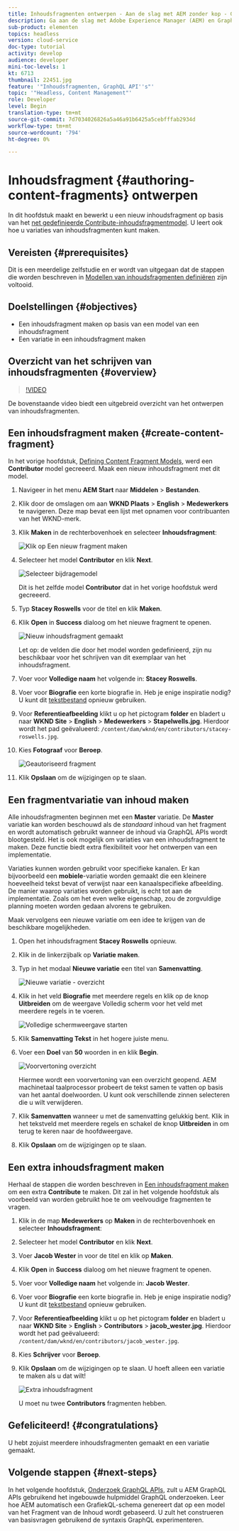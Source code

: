 ```yaml
---
title: Inhoudsfragmenten ontwerpen - Aan de slag met AEM zonder kop - GraphQL
description: Ga aan de slag met Adobe Experience Manager (AEM) en GraphQL. Maak en bewerk een nieuw inhoudsfragment op basis van een inhoudsfragmentmodel. Leer hoe u variaties van inhoudsfragmenten maakt.
sub-product: elementen
topics: headless
version: cloud-service
doc-type: tutorial
activity: develop
audience: developer
mini-toc-levels: 1
kt: 6713
thumbnail: 22451.jpg
feature: '"Inhoudsfragmenten, GraphQL API''s"'
topic: '"Headless, Content Management"'
role: Developer
level: Begin
translation-type: tm+mt
source-git-commit: 7d7034026826a5a46a91b6425a5cebfffab2934d
workflow-type: tm+mt
source-wordcount: '794'
ht-degree: 0%

---
```



# Inhoudsfragment {#authoring-content-fragments} ontwerpen

In dit hoofdstuk maakt en bewerkt u een nieuw inhoudsfragment op basis van het [net gedefinieerde Contribute-inhoudsfragmentmodel](./content-fragment-models.md). U leert ook hoe u variaties van inhoudsfragmenten kunt maken.

## Vereisten {#prerequisites}

Dit is een meerdelige zelfstudie en er wordt van uitgegaan dat de stappen die worden beschreven in [Modellen van inhoudsfragmenten definiëren](./content-fragment-models.md) zijn voltooid.

## Doelstellingen {#objectives}

* Een inhoudsfragment maken op basis van een model van een inhoudsfragment
* Een variatie in een inhoudsfragment maken

## Overzicht van het schrijven van inhoudsfragmenten {#overview}

>[!VIDEO](https://video.tv.adobe.com/v/22451/?quality=12&learn=on)

De bovenstaande video biedt een uitgebreid overzicht van het ontwerpen van inhoudsfragmenten.

## Een inhoudsfragment maken {#create-content-fragment}

In het vorige hoofdstuk, [Defining Content Fragment Models](./content-fragment-models.md), werd een **Contributor** model gecreeerd. Maak een nieuw inhoudsfragment met dit model.

1. Navigeer in het menu **AEM Start** naar **Middelen** > **Bestanden**.
1. Klik door de omslagen om aan **WKND Plaats** > **English** > **Medewerkers** te navigeren. Deze map bevat een lijst met opnamen voor contribuanten van het WKND-merk.

1. Klik **Maken** in de rechterbovenhoek en selecteer **Inhoudsfragment**:

   ![Klik op Een nieuw fragment maken](assets/author-content-fragments/create-content-fragment-menu.png)

1. Selecteer het model **Contributor** en klik **Next**.

   ![Selecteer bijdragemodel](assets/author-content-fragments/select-contributor-model.png)

   Dit is het zelfde model **Contributor** dat in het vorige hoofdstuk werd gecreeerd.

1. Typ **Stacey Roswells** voor de titel en klik **Maken**.
1. Klik **Open** in **Success** dialoog om het nieuwe fragment te openen.

   ![Nieuw inhoudsfragment gemaakt](assets/author-content-fragments/new-content-fragment.png)

   Let op: de velden die door het model worden gedefinieerd, zijn nu beschikbaar voor het schrijven van dit exemplaar van het inhoudsfragment.

1. Voer voor **Volledige naam** het volgende in: **Stacey Roswells**.
1. Voer voor **Biografie** een korte biografie in. Heb je enige inspiratie nodig? U kunt dit [tekstbestand](assets/author-content-fragments/stacey-roswells-bio.txt) opnieuw gebruiken.
1. Voor **Referentieafbeelding** klikt u op het pictogram **folder** en bladert u naar **WKND Site** > **English** > **Medewerkers** > **Stapelwells.jpg**. Hierdoor wordt het pad geëvalueerd: `/content/dam/wknd/en/contributors/stacey-roswells.jpg`.
1. Kies **Fotograaf** voor **Beroep**.

   ![Geautoriseerd fragment](assets/author-content-fragments/stacye-roswell-fragment-authored.png)

1. Klik **Opslaan** om de wijzigingen op te slaan.

## Een fragmentvariatie van inhoud maken

Alle inhoudsfragmenten beginnen met een **Master** variatie. De **Master** variatie kan worden beschouwd als de *standaard* inhoud van het fragment en wordt automatisch gebruikt wanneer de inhoud via GraphQL APIs wordt blootgesteld. Het is ook mogelijk om variaties van een inhoudsfragment te maken. Deze functie biedt extra flexibiliteit voor het ontwerpen van een implementatie.

Variaties kunnen worden gebruikt voor specifieke kanalen. Er kan bijvoorbeeld een **mobiele**-variatie worden gemaakt die een kleinere hoeveelheid tekst bevat of verwijst naar een kanaalspecifieke afbeelding. De manier waarop variaties worden gebruikt, is echt tot aan de implementatie. Zoals om het even welke eigenschap, zou de zorgvuldige planning moeten worden gedaan alvorens te gebruiken.

Maak vervolgens een nieuwe variatie om een idee te krijgen van de beschikbare mogelijkheden.

1. Open het inhoudsfragment **Stacey Roswells** opnieuw.
1. Klik in de linkerzijbalk op **Variatie maken**.
1. Typ in het modaal **Nieuwe variatie** een titel van **Samenvatting**.

   ![Nieuwe variatie - overzicht](assets/author-content-fragments/new-variation-summary.png)

1. Klik in het veld **Biografie** met meerdere regels en klik op de knop **Uitbreiden** om de weergave Volledig scherm voor het veld met meerdere regels in te voeren.

   ![Volledige schermweergave starten](assets/author-content-fragments/enter-full-screen-view.png)

1. Klik **Samenvatting Tekst** in het hogere juiste menu.

1. Voer een **Doel** van **50** woorden in en klik **Begin**.

   ![Voorvertoning overzicht](assets/author-content-fragments/summarize-text-preview.png)

   Hiermee wordt een voorvertoning van een overzicht geopend. AEM machinetaal taalprocessor probeert de tekst samen te vatten op basis van het aantal doelwoorden. U kunt ook verschillende zinnen selecteren die u wilt verwijderen.

1. Klik **Samenvatten** wanneer u met de samenvatting gelukkig bent. Klik in het tekstveld met meerdere regels en schakel de knop **Uitbreiden** in om terug te keren naar de hoofdweergave.

1. Klik **Opslaan** om de wijzigingen op te slaan.

## Een extra inhoudsfragment maken

Herhaal de stappen die worden beschreven in [Een inhoudsfragment maken](#create-content-fragment) om een extra **Contribute** te maken. Dit zal in het volgende hoofdstuk als voorbeeld van worden gebruikt hoe te om veelvoudige fragmenten te vragen.

1. Klik in de map **Medewerkers** op **Maken** in de rechterbovenhoek en selecteer **Inhoudsfragment**:
1. Selecteer het model **Contributor** en klik **Next**.
1. Voer **Jacob Wester** in voor de titel en klik op **Maken**.
1. Klik **Open** in **Success** dialoog om het nieuwe fragment te openen.
1. Voer voor **Volledige naam** het volgende in: **Jacob Wester**.
1. Voer voor **Biografie** een korte biografie in. Heb je enige inspiratie nodig? U kunt dit [tekstbestand](assets/author-content-fragments/jacob-wester.txt) opnieuw gebruiken.
1. Voor **Referentieafbeelding** klikt u op het pictogram **folder** en bladert u naar **WKND Site** > **English** > **Contributors** > **jacob_wester.jpg**. Hierdoor wordt het pad geëvalueerd: `/content/dam/wknd/en/contributors/jacob_wester.jpg`.
1. Kies **Schrijver** voor **Beroep**.
1. Klik **Opslaan** om de wijzigingen op te slaan. U hoeft alleen een variatie te maken als u dat wilt!

   ![Extra inhoudsfragment](assets/author-content-fragments/additional-content-fragment.png)

   U moet nu twee **Contributors** fragmenten hebben.

## Gefeliciteerd! {#congratulations}

U hebt zojuist meerdere inhoudsfragmenten gemaakt en een variatie gemaakt.

## Volgende stappen {#next-steps}

In het volgende hoofdstuk, [Onderzoek GraphQL APIs](explore-graphql-api.md), zult u AEM GraphQL APIs gebruikend het ingebouwde hulpmiddel GraphQL onderzoeken. Leer hoe AEM automatisch een GrafiekQL-schema genereert dat op een model van het Fragment van de Inhoud wordt gebaseerd. U zult het construeren van basisvragen gebruikend de syntaxis GraphQL experimenteren.